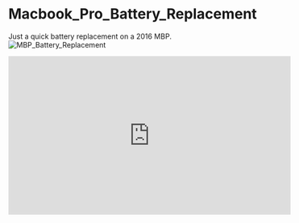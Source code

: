 # Macbook_Pro_Battery_Replacement
Just a quick battery replacement on a 2016 MBP.
![MBP_Battery_Replacement](https://github.com/iCanKindOfCodeOnAGoodDay/Macbook_Pro_Battery_Replacement/assets/23462031/f59fd517-7914-4c0d-ae10-ac78838ea8f4)
<iframe width="560" height="315" src="https://www.youtube.com/embed/GHMQEWZFA7Y?si=sCJcYZhlP3IC6UQq" title="YouTube video player" frameborder="0" allow="accelerometer; autoplay; clipboard-write; encrypted-media; gyroscope; picture-in-picture; web-share" referrerpolicy="strict-origin-when-cross-origin" allowfullscreen></iframe>
